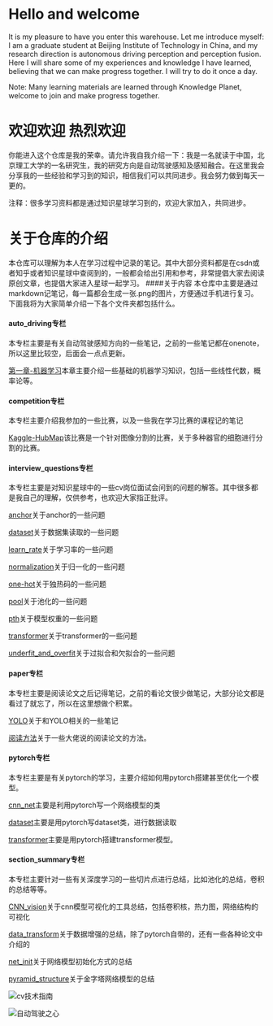 # Hello and welcome
It is my pleasure to have you enter this warehouse. Let me introduce myself: I am a graduate student at Beijing Institute of Technology in China, and my research direction is autonomous driving perception and perception fusion. Here I will share some of my experiences and knowledge I have learned, believing that we can make progress together. I will try to do it once a day.

Note: Many learning materials are learned through Knowledge Planet, welcome to join and make progress together.

# 欢迎欢迎 热烈欢迎
你能进入这个仓库是我的荣幸。请允许我自我介绍一下：我是一名就读于中国，北京理工大学的一名研究生，我的研究方向是自动驾驶感知及感知融合。在这里我会分享我的一些经验和学习到的知识，相信我们可以共同进步。我会努力做到每天一更的。


注释：很多学习资料都是通过知识星球学习到的，欢迎大家加入，共同进步。


# 关于仓库的介绍
本仓库可以理解为本人在学习过程中记录的笔记。其中大部分资料都是在csdn或者知乎或者知识星球中查阅到的，一般都会给出引用和参考，非常提倡大家去阅读原创文章，也提倡大家进入星球一起学习。
####关于内容
本仓库中主要是通过markdown记笔记，每一篇都会生成一张.png的图片，方便通过手机进行复习。下面我将为大家简单介绍一下各个文件夹都包括什么。


#### auto_driving专栏
本专栏主要是有关自动驾驶感知方向的一些笔记，之前的一些笔记都在onenote，所以这里比较空，后面会一点点更新。

[第一章-机器学习](auto_driving专栏/第一章.md)本章主要介绍一些基础的机器学习知识，包括一些线性代数，概率论等。


#### competition专栏
本专栏主要介绍我参加的一些比赛，以及一些我在学习比赛的课程记的笔记

[Kaggle-HubMap](competition专栏/HuBMAP/Match_summary.md)该比赛是一个针对图像分割的比赛，关于多种器官的细胞进行分割的比赛。


#### interview_questions专栏
本专栏主要是对知识星球中的一些cv岗位面试会问到的问题的解答。其中很多都是我自己的理解，仅供参考，也欢迎大家指正批评。

[anchor](interview_questions专栏/anchor/第六题.md)关于anchor的一些问题

[dataset](interview_questions专栏/dataset/第一题.md)关于数据集读取的一些问题

[learn_rate](interview_questions专栏/learn_rate/第三题.md)关于学习率的一些问题

[normalization](interview_questions专栏/normalization/第七题.md)关于归一化的一些问题

[one-hot](interview_questions专栏/one-hot/第九题.md)关于独热码的一些问题

[pool](interview_questions专栏/pool/第二题.md)关于池化的一些问题

[pth](interview_questions专栏/pth/第四题.md)关于模型权重的一些问题

[transformer](interview_questions专栏/transformer/第五题.md)关于transformer的一些问题

[underfit_and_overfit](interview_questions专栏/underfit_and_overfitting/第八题.md)关于过拟合和欠拟合的一些问题

#### paper专栏
本专栏主要是阅读论文之后记得笔记，之前的看论文很少做笔记，大部分论文都是看过了就忘了，所以在这里想做个积累。

[YOLO](paper专栏/YOLO/yolo.md)关于和YOLO相关的一些笔记

[阅读方法](paper专栏/method.md)关于一些大佬说的阅读论文的方法。

#### pytorch专栏
本专栏主要是有关pytorch的学习，主要介绍如何用pytorch搭建甚至优化一个模型。

[cnn_net](pytorch专栏/cnn_net.md)主要是利用pytorch写一个网络模型的类

[dataset](pytorch专栏/dataset.md)主要是用pytorch写dataset类，进行数据读取

[transformer](pytorch专栏/transformer.md)主要是用pytorch搭建transformer模型。


#### section_summary专栏
本专栏主要针对一些有关深度学习的一些切片点进行总结，比如池化的总结，卷积的总结等等。

[CNN_vision](section_summary专栏/CNN_vision/神经网络可视化工具.md)关于cnn模型可视化的工具总结，包括卷积核，热力图，网络结构的可视化

[data_transform](section_summary专栏/data_transform/11.md)关于数据增强的总结，除了pytorch自带的，还有一些各种论文中介绍的

[net_init](section_summary专栏/net_init/init.md)关于网络模型初始化方式的总结

[pyramid_structure](section_summary专栏/pyramid_structure/金字塔结构.md)关于金字塔网络模型的总结

![cv技术指南](https://github.com/mayberpf/cv_learn/blob/main/img/cv.png)

![自动驾驶之心](https://github.com/mayberpf/cv_learn/blob/main/img/auto.png)
